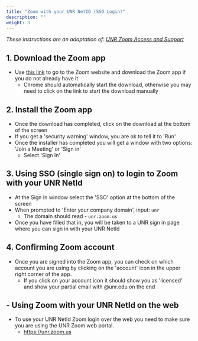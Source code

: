 ```yaml
---
title: "Zoom with your UNR NetID (SSO Login)"
description: ""
weight: 3
---
```


*These instructions are an adaptation of: [UNR Zoom Access and Support](https://unr.teamdynamix.com/TDClient/2684/Portal/Requests/ServiceDet?ID=46666)*

## 1. Download the Zoom app
- Use [this link](https://zoom.us/support/download) to go to the Zoom website and download the Zoom app if you do not already have it
    - Chrome should automatically start the download, otherwise you may need to click on the link to start the download manually

## 2. Install the Zoom app
- Once the download has completed, click on the download at the bottom of the screen
- If you get a 'security warning' window, you are ok to tell it to 'Run'
- Once the installer has completed you will get a window with two options: 'Join a Meeting' or 'Sign in'
    - Select 'Sign In'

## 3. Using SSO (single sign on) to login to Zoom with your UNR NetId
- At the Sign In window select the 'SSO' option at the bottom of the screen
- When prompted to 'Enter your company domain', input: `unr`
    - The domain should read - `unr.zoom.us`
- Once you have filled that in, you will be taken to a UNR sign in page where you can sign in with your UNR NetId

## 4. Confirming Zoom account
- Once you are signed into the Zoom app, you can check on which account you are using by clicking on the 'account' icon in the upper right corner of the app.
    - If you click on your account icon it should show you as 'licensed' and show your partial email with @unr.edu on the end

## - Using Zoom with your UNR NetId on the web
- To use your UNR NetId Zoom login over the web you need to make sure you are using the UNR Zoom web portal.
    - https://unr.zoom.us
